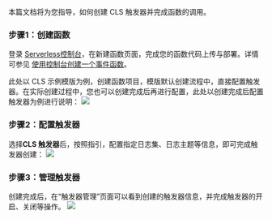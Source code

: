 本篇文档将为您指导，如何创建 CLS 触发器并完成函数的调用。

### 步骤1：创建函数
登录 [Serverless控制台](https://console.cloud.tencent.com/scf/list-create?rid=1&ns=default)，在新建函数页面，完成您的函数代码上传与部署。详情可参见 [使用控制台创建一个事件函数](https://cloud.tencent.com/document/product/583/37509)。

此处以 CLS 示例模版为例，创建函数项目，模版默认创建流程中，直接配置触发器。在实际创建过程中，您也可以创建完成后再进行配置，此处以创建完成后配置触发器为例进行说明：
![](https://main.qcloudimg.com/raw/e08b3ee055f1e3a0fbb85ad7125dddec.png)


### 步骤2：配置触发器
选择**CLS 触发器**后，按照指引，配置指定日志集、日志主题等信息，即可完成触发器创建：
![](https://main.qcloudimg.com/raw/2c0f9e09e13e755a5fce00c76a9105ed.png)

### 步骤3：管理触发器
创建完成后，在“触发器管理”页面可以看到创建的触发器信息，并完成触发器的开启、关闭等操作。
![](https://main.qcloudimg.com/raw/c17a7dde7eaaa737722fe5495679e67a.png)
